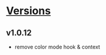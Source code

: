 # [Versions](https://github.com/Tracktor/design-system-tracktor/releases)

## v1.0.12
- remove color mode hook & context
